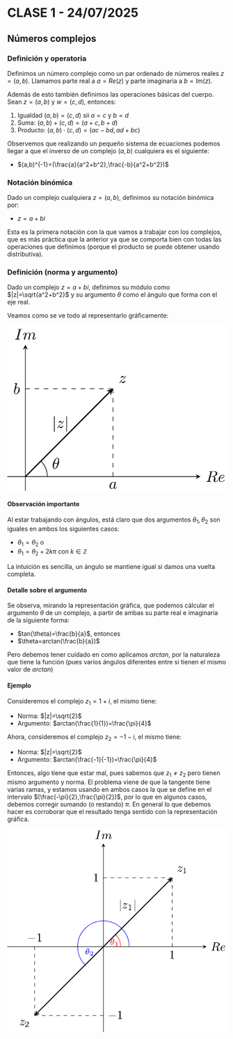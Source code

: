 # CLASE 1 - 24/07/2025

## Números complejos

### Definición y operatoria

Definimos un número complejo como un par ordenado de números reales $z=(a,b)$. Llamamos parte real a $a=Re(z)$ y parte imaginaria a $b=Im(z)$.

Además de esto también definimos las operaciones básicas del cuerpo. Sean $z=(a,b)$ y $w=(c,d)$, entonces:

1. Igualdad $(a,b)=(c,d)$ sii $a=c$ y $b=d$
2. Suma: $(a,b)+(c,d)=(a+c,b+d)$
3. Producto: $(a,b)\cdot(c,d)=(ac-bd,ad+bc)$

Observemos que realizando un pequeño sistema de ecuaciones podemos llegar a que el inverso de un complejo $(a,b)$ cualquiera es el siguiente:

- $(a,b)^{-1}=(\frac{a}{a^2+b^2},\frac{-b}{a^2+b^2})$

### Notación binómica

Dado un complejo cualquiera $z=(a,b)$, definimos su notación binómica por:

- $z= a+bi$

Esta es la primera notación con la que vamos a trabajar con los complejos, que es más práctica que la anterior ya que se comporta bien con todas las operaciones que definimos (porque el producto se puede obtener usando distributiva).

### Definición (norma y argumento)

Dado un complejo $z=a+bi$, definimos su módulo como $|z|=\sqrt{a^2+b^2}$ y su argumento $\theta$ como el ángulo que forma con el eje real.

Veamos como se ve todo al representarlo gráficamente:

![Figura 1](../img/clase1fig1.png)

#### Observación importante

Al estar trabajando con ángulos, está claro que dos argumentos $\theta_1,\theta_2$ son iguales en ambos los siguientes casos:

- $\theta_1=\theta_2$ o
- $\theta_1=\theta_2+2k\pi$ con $k\in\mathbb{Z}$

La intuición es sencilla, un ángulo se mantiene igual si damos una vuelta completa.

#### Detalle sobre el argumento

Se observa, mirando la representación gráfica, que podemos cálcular el argumento $\theta$ de un complejo, a partir de ambas su parte real e imaginaria de la siguiente forma:

- $tan(\theta)=\frac{b}{a}$, entonces
- $\theta=arctan(\frac{b}{a})$

Pero debemos tener cuidado en como aplicamos $arctan$, por la naturaleza que tiene la función (pues varios ángulos diferentes entre si tienen el mismo valor de $arctan$)

#### Ejemplo

Consideremos el complejo $z_1=1+i$, el mismo tiene:

- Norma: $|z|=\sqrt{2}$
- Argumento: $arctan(\frac{1}{1})=\frac{\pi}{4}$

Ahora, consideremos el complejo $z_2=-1-i$, el mismo tiene:

- Norma: $|z|=\sqrt{2}$
- Argumento: $arctan(\frac{-1}{-1})=\frac{\pi}{4}$

Entonces, algo tiene que estar mal, pues sabemos que $z_1\neq z_2$ pero tienen mismo argumento y norma. El problema viene de que la tangente tiene varias ramas, y estamos usando en ambos casos la que se define en el intervalo $(\frac{-\pi}{2},\frac{\pi}{2})$, por lo que en algunos casos, debemos corregir sumando (o restando) $\pi$.
En general lo que debemos hacer es corroborar que el resultado tenga sentido con la representación gráfica.

![Figura 2](../img/clase1fig2.png)